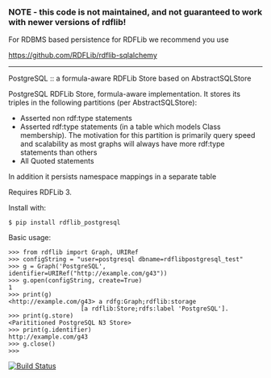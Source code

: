 ### NOTE - this code is not maintained, and not guaranteed to work with newer versions of rdflib!

For RDBMS based persistence for RDFLib we recommend you use 

https://github.com/RDFLib/rdflib-sqlalchemy

---

PostgreSQL :: a formula-aware RDFLib Store based on AbstractSQLStore

PostgreSQL RDFLib Store, formula-aware implementation. It stores its
triples in the following partitions (per AbstractSQLStore):

* Asserted non rdf:type statements
* Asserted rdf:type statements (in a table which models Class membership).
  The motivation for this partition is primarily query speed and scalability
  as most graphs will always have more rdf:type statements than others
* All Quoted statements

In addition it persists namespace mappings in a separate table

Requires RDFLib 3.

Install with:

    $ pip install rdflib_postgresql

Basic usage:

    >>> from rdflib import Graph, URIRef
    >>> configString = "user=postgresql dbname=rdflibpostgresql_test"
    >>> g = Graph('PostgreSQL', identifier=URIRef("http://example.com/g43"))
    >>> g.open(configString, create=True)
    1
    >>> print(g)
    <http://example.com/g43> a rdfg:Graph;rdflib:storage 
                        [a rdflib:Store;rdfs:label 'PostgreSQL'].
    >>> print(g.store)
    <Parititioned PostgreSQL N3 Store>
    >>> print(g.identifier)
    http://example.com/g43
    >>> g.close()
    >>> 

[![Build Status](https://travis-ci.org/RDFLib/rdflib-postgresql.png?branch=master)](https://travis-ci.org/RDFLib/rdflib-postgresql)
